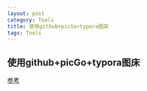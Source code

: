 ```yaml
---
layout: post
category: Tools
title: 使用github+picGo+typora图床
tags: Tools
---
```


## 使用github+picGo+typora图床

[参考](https://blog.csdn.net/qq_36376089/article/details/107429913)

